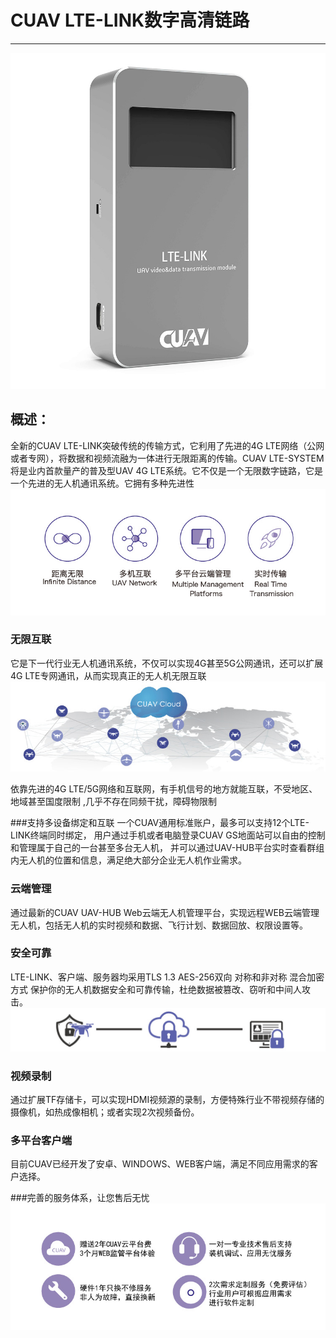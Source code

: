 # CUAV LTE-LINK数字高清链路

---
![LTE LINK](../assets/let_link.jpg) 
## 概述：
全新的CUAV LTE-LINK突破传统的传输方式，它利用了先进的4G LTE网络（公网或者专网），将数据和视频流融为一体进行无限距离的传输。CUAV LTE-SYSTEM 将是业内首款量产的普及型UAV 4G LTE系统。它不仅是一个无限数字链路，它是一个先进的无人机通讯系统。它拥有多种先进性
![functional](../assets/functional.jpg)
### 无限互联  
它是下一代行业无人机通讯系统，不仅可以实现4G甚至5G公网通讯，还可以扩展4G LTE专网通讯，从而实现真正的无人机无限互联
![interconnection](/assets/unlimited_interconnection.jpg) 

依靠先进的4G LTE/5G网络和互联网，有手机信号的地方就能互联，不受地区、地域甚至国度限制 ,几乎不存在同频干扰，障碍物限制

###支持多设备绑定和互联
一个CUAV通用标准账户，最多可以支持12个LTE-LINK终端同时绑定，
用户通过手机或者电脑登录CUAV GS地面站可以自由的控制和管理属于自己的一台甚至多台无人机，
并可以通过UAV-HUB平台实时查看群组内无人机的位置和信息，满足绝大部分企业无人机作业需求。

### 云端管理

通过最新的CUAV UAV-HUB Web云端无人机管理平台，实现远程WEB云端管理无人机，包括无人机的实时视频和数据、飞行计划、数据回放、权限设置等。

### 安全可靠
LTE-LINK、客户端、服务器均采用TLS 1.3 AES-256双向 对称和非对称 混合加密方式
保护你的无人机数据安全和可靠传输，杜绝数据被篡改、窃听和中间人攻击。
![safe](/assets/safe_cloud_lock.jpg)

### 视频录制

通过扩展TF存储卡，可以实现HDMI视频源的录制，方便特殊行业不带视频存储的摄像机，如热成像相机；或者实现2次视频备份。

### 多平台客户端
目前CUAV已经开发了安卓、WINDOWS、WEB客户端，满足不同应用需求的客户选择。

###完善的服务体系，让您售后无忧
![service](/assets/service.jpg)





